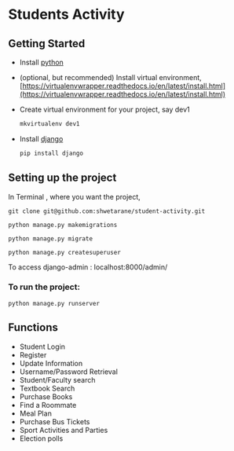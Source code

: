 # Students Activity

## Getting Started

* Install [python](https://www.python.org/downloads/) 

* (optional, but recommended) Install virtual environment, [https://virtualenvwrapper.readthedocs.io/en/latest/install.html](https://virtualenvwrapper.readthedocs.io/en/latest/install.html)

* Create virtual environment for your project, say dev1

  ```bash
  mkvirtualenv dev1
  ```

* Install [django](https://docs.djangoproject.com/en/2.2/topics/install/)

  ```bash
  pip install django
  ```

## Setting up the project

In Terminal , where you want the project,

```git clone git@github.com:shwetarane/student-activity.git```

```python manage.py makemigrations```

```python manage.py migrate```

```python manage.py createsuperuser```

To access django-admin : localhost:8000/admin/

### To run the project:

```python manage.py runserver```

## Functions

* Student Login
* Register
* Update Information 
* Username/Password Retrieval
* Student/Faculty search
* Textbook Search
* Purchase Books
* Find a Roommate
* Meal Plan
* Purchase Bus Tickets
* Sport Activities and Parties
* Election polls



